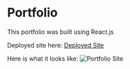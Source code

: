 # Portfolio
This portfolio was built using React.js

Deployed site here: [Deployed Site](http://julesscheil.github.io/react-portfolio)

Here is what it looks like: ![Portfolio Site](screenshot.png)
